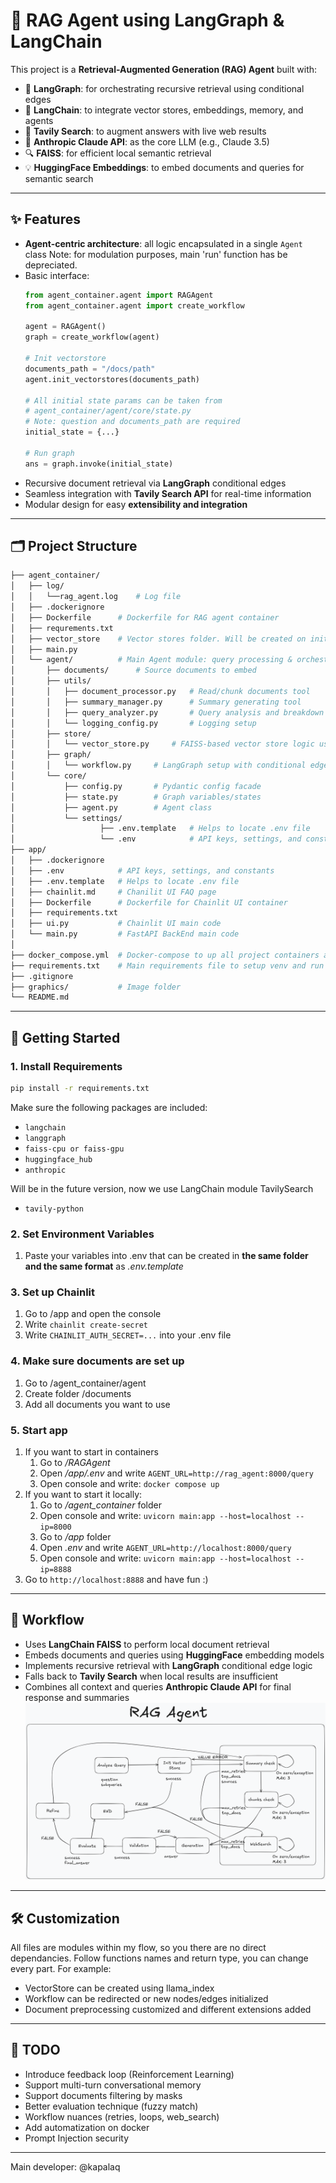 <!--
from nltk.corpus.reader import documentsfrom agent_container.agent.core.rag_agent import RAGAgentfrom agent_container.agent.graph.workflow import create_workflow
-->


# 🧠 RAG Agent using LangGraph & LangChain

This project is a **Retrieval-Augmented Generation (RAG) Agent** built with:

- 🔁 **LangGraph**: for orchestrating recursive retrieval using conditional edges  
- 🦜 **LangChain**: to integrate vector stores, embeddings, memory, and agents  
- 🧭 **Tavily Search**: to augment answers with live web results  
- 🤖 **Anthropic Claude API**: as the core LLM (e.g., Claude 3.5)  
- 🔍 **FAISS**: for efficient local semantic retrieval  
- 💡 **HuggingFace Embeddings**: to embed documents and queries for semantic search

---

## ✨ Features

- **Agent-centric architecture**: all logic encapsulated in a single `Agent` class
Note: for modulation purposes, main 'run' function has be depreciated.
- Basic interface:  
    ```python
    from agent_container.agent import RAGAgent
    from agent_container.agent import create_workflow

    agent = RAGAgent()
    graph = create_workflow(agent)
    
    # Init vectorstore
    documents_path = "/docs/path"
    agent.init_vectorstores(documents_path)
    
    # All initial state params can be taken from 
    # agent_container/agent/core/state.py
    # Note: question and documents_path are required
    initial_state = {...}
  
    # Run graph
    ans = graph.invoke(initial_state)
    ```
- Recursive document retrieval via **LangGraph** conditional edges
- Seamless integration with **Tavily Search API** for real-time information
- Modular design for easy **extensibility and integration**

---

## 🗂️ Project Structure
```graphql
├── agent_container/
│   ├── log/
│   │   └──rag_agent.log    # Log file
│   ├── .dockerignore
│   ├── Dockerfile      # Dockerfile for RAG agent container
│   ├── requrements.txt
│   ├── vector_store    # Vector stores folder. Will be created on initialization
│   ├── main.py
│   └── agent/          # Main Agent module: query processing & orchestration
│       ├── documents/      # Source documents to embed
│       ├── utils/
│       │   ├── document_processor.py   # Read/chunk documents tool
│       │   ├── summary_manager.py      # Summary generating tool
│       │   ├── query_analyzer.py       # Query analysis and breakdown tool
│       │   └── logging_config.py       # Logging setup
│       ├── store/
│       │   └── vector_store.py     # FAISS-based vector store logic using LangChain
│       ├── graph/
│       │   └── workflow.py     # LangGraph setup with conditional edges
│       └── core/
│           ├── config.py       # Pydantic config facade
│           ├── state.py        # Graph variables/states
│           ├── agent.py        # Agent class
│           └── settings/
│                   ├── .env.template   # Helps to locate .env file
│                   └── .env            # API keys, settings, and constants
├── app/
│   ├── .dockerignore
│   ├── .env            # API keys, settings, and constants
│   ├── .env.template   # Helps to locate .env file
│   ├── chainlit.md     # Chanilit UI FAQ page
│   ├── Dockerfile      # Dockerfile for Chainlit UI container
│   ├── requirements.txt
│   ├── ui.py           # Chainlit UI main code
│   └── main.py         # FastAPI BackEnd main code
│
├── docker_compose.yml  # Docker-compose to up all project containers at once
├── requirements.txt    # Main requirements file to setup venv and run code locally
├── .gitignore
├── graphics/           # Image folder
└── README.md
```

---

## 🚀 Getting Started
### 1. Install Requirements
```bash
pip install -r requirements.txt
```
Make sure the following packages are included:
- ```langchain```
- ```langgraph```
- ```faiss-cpu or faiss-gpu```
- ```huggingface_hub```
- ```anthropic```

Will be in the future version, now we use LangChain module TavilySearch
- ```tavily-python```

### 2. Set Environment Variables
1. Paste your variables into .env that can be created in **the same folder and the same format** as _.env.template_

### 3. Set up Chainlit
1. Go to /app and open the console
2. Write ```chainlit create-secret```
3. Write ```CHAINLIT_AUTH_SECRET=...``` into your .env file

### 4. Make sure documents are set up
1. Go to /agent_container/agent
2. Create folder /documents
3. Add all documents you want to use

### 5. Start app
1. If you want to start in containers
   1. Go to _/RAGAgent_
   2. Open _/app/.env_ and write ```AGENT_URL=http://rag_agent:8000/query```
   2. Open console and write: ```docker compose up```
2. If you want to start it locally:
   1. Go to _/agent_container_ folder
   2. Open console and write: ```uvicorn main:app --host=localhost --ip=8000```
   3. Go to _/app_ folder
   4. Open _.env_ and write ```AGENT_URL=http://localhost:8000/query```
   5. Open console and write: ```uvicorn main:app --host=localhost --ip=8888```
3. Go to ```http://localhost:8888``` and have fun :)
---

## 🧠 Workflow

- Uses **LangChain FAISS** to perform local document retrieval
- Embeds documents and queries using **HuggingFace** embedding models
- Implements recursive retrieval with **LangGraph** conditional edge logic
- Falls back to **Tavily Search** when local results are insufficient
- Combines all context and queries **Anthropic Claude API** for final response and summaries
![img.png](graphics/img.png)

---

## 🛠️ Customization
All files are modules within my flow, so you there are no direct dependancies.
Follow functions names and return type, you can change every part.
For example:
- VectorStore can be created using llama_index
- Workflow can be redirected or new nodes/edges initialized
- Document preprocessing customized and different extensions added

---

## 📌 TODO
- Introduce feedback loop (Reinforcement Learning)
- Support multi-turn conversational memory
- Support documents filtering by masks
- Better evaluation technique (fuzzy match)
- Workflow nuances (retries, loops, web_search)
- Add automatization on docker
- Prompt Injection security

---

Main developer: @kapalaq